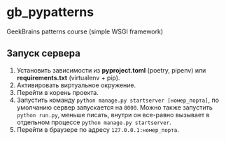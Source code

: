 # gb_pypatterns

GeekBrains patterns course (simple WSGI framework)

## Запуск сервера

1. Установить зависимости из **pyproject.toml** (poetry, pipenv) или **requirements.txt** (virtualenv + pip).
2. Активировать виртуальное окружение.
3. Перейти в корень проекта.
4. Запустить команду ``python manage.py startserver [номер_порта]``, по умолчанию сервер запускается на ``8000``. Можно также запустить ``python run.py``, меньше писать, внутри он все-равно вызывает в отдельном процессе ``python manage.py startserver``.
5. Перейти в браузере по адресу ``127.0.0.1:номер_порта``.
